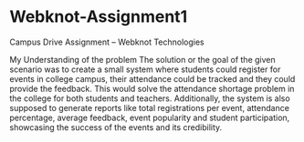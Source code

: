# Webknot-Assignment1
Campus Drive Assignment – Webknot Technologies

My Understanding of the problem
The solution or the goal of the given scenario was to create a small system where students could register for events in college campus, their attendance could be tracked and they could provide the feedback. This would solve the attendance shortage problem in the college for both students and teachers. Additionally, the system is also supposed to generate reports like total registrations per event, attendance percentage, average feedback, event popularity and student participation, showcasing the success of the events and its credibility. 
